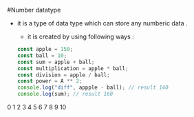 #Number datatype

- it is a type of data type which can store any numberic data .

  - it is created by using following ways :

  ```js
  const apple = 150;
  const ball = 10;
  const sum = apple + ball;
  const multiplication = apple * ball;
  const division = apple / ball;
  const power = A ** 2;
  console.log("diff", appple - ball); // result 140
  console.log(sum); // result 160
  ```

0
1
2
3
4
5
6
7
8
9
10
